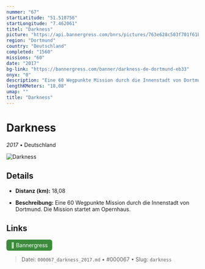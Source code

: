 ```yaml
---
nummer: "67"
startLatitude: "51.510756"
startLongitude: "7.462061"
titel: "Darkness"
picture: "https://api.bannergress.com/bnrs/pictures/763e628c503f701f61b6e54edd67998c"
region: "Dortmund"
country: "Deutschland"
completed: "1560"
missions: "60"
date: "2017"
bg-link: "https://bannergress.com/banner/darkness-de-dortmund-eb33"
onyx: "0"
description: "Eine 60 Wegpunkte Mission durch die Innenstadt von Dortmund. Die Mission startet am Opernhaus."
lengthKMeters: "18,08"
umap: ""
title: "Darkness"
---
```

# Darkness

*2017* • Deutschland

![Darkness](https://api.bannergress.com/bnrs/pictures/763e628c503f701f61b6e54edd67998c)

## Details
- **Distanz (km):** 18,08



- **Beschreibung:** Eine 60 Wegpunkte Mission durch die Innenstadt von Dortmund. Die Mission startet am Opernhaus.


## Links
<div style="margin-top: 0.5em;">
<a href="https://bannergress.com/banner/darkness-de-dortmund-eb33" target="_blank" style="display:inline-block;margin-right:8px;padding:6px 12px;background-color:#3c8b3c;color:white;text-decoration:none;border-radius:6px;">🔗 Bannergress</a>

</div>


> Datei: `000067_darkness_2017.md` • #000067 • Slug: `darkness`
